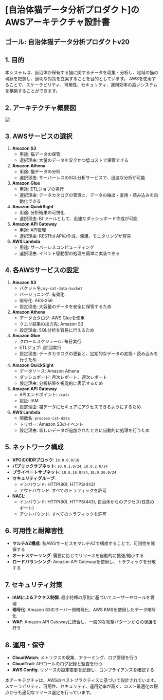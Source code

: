 # [自治体猫データ分析プロダクト]のAWSアーキテクチャ設計書
## ゴール: 自治体猫データ分析プロダクトv20

## 1. 目的
本システムは、自治体が保有する猫に関するデータを収集・分析し、地域の猫の現状を把握し、適切な対策を立案することを目的としています。
AWSを使用することで、スケーラビリティ、可用性、セキュリティ、運用効率の高いシステムを構築することができます。

## 2. アーキテクチャ概要図
![](./assets/images/aws_architecture.png)

## 3. AWSサービスの選択
1. **Amazon S3**
   - 用途: 猫データの保管
   - 選択理由: 大量のデータを安全かつ低コストで保管できる
2. **Amazon Athena**
   - 用途: 猫データの分析
   - 選択理由: サーバーレスのSQL分析サービスで、迅速な分析が可能
3. **Amazon Glue**
   - 用途: ETLジョブの実行
   - 選択理由: データカタログの管理と、データの抽出・変換・読み込みを自動化できる
4. **Amazon QuickSight**
   - 用途: 分析結果の可視化
   - 選択理由: BI ツールとして、迅速なダッシュボード作成が可能
5. **Amazon API Gateway**
   - 用途: API管理
   - 選択理由: RESTful APIの作成、保護、モニタリングが容易
6. **AWS Lambda**
   - 用途: サーバーレスコンピューティング
   - 選択理由: イベント駆動型の処理を簡単に実装できる

## 4. 各AWSサービスの設定
1. **Amazon S3**
   - バケット名: `my-cat-data-bucket`
   - バージョニング: 有効化
   - 暗号化: AES-256
   - 設定理由: 大容量のデータを安全に保管するため
2. **Amazon Athena**
   - データカタログ: AWS Glueを使用
   - クエリ結果の出力先: Amazon S3
   - 設定理由: SQL分析を容易に行えるため
3. **Amazon Glue**
   - クロールスケジュール: 毎日実行
   - ETLジョブ: 週1回実行
   - 設定理由: データカタログの更新と、定期的なデータの変換・読み込みを行うため
4. **Amazon QuickSight**
   - データソース: Amazon Athena
   - ダッシュボード: 月次レポート、週次レポート
   - 設定理由: 分析結果を視覚的に表示するため
5. **Amazon API Gateway**
   - APIエンドポイント: `/cats`
   - 認証: IAM
   - 設定理由: 猫データにセキュアにアクセスできるようにするため
6. **AWS Lambda**
   - 関数名: `process-cat-data`
   - トリガー: Amazon S3のイベント
   - 設定理由: 新しいデータが追加されたときに自動的に処理を行うため

## 5. ネットワーク構成
- **VPCのCIDRブロック**: `10.0.0.0/16`
- **パブリックサブネット**: `10.0.1.0/24`, `10.0.2.0/24`
- **プライベートサブネット**: `10.0.10.0/24`, `10.0.20.0/24`
- **セキュリティグループ**:
  - インバウンド: HTTP(80), HTTPS(443)
  - アウトバウンド: すべてのトラフィックを許可
- **NACL**:
  - インバウンド: HTTP(80), HTTPS(443), 自治体からのアクセス(任意のポート)
  - アウトバウンド: すべてのトラフィックを許可

## 6. 可用性と耐障害性
- **マルチAZ構成**: 各AWSサービスをマルチAZで構成することで、可用性を確保する
- **オートスケーリング**: 需要に応じてリソースを自動的に拡張/縮小する
- **ロードバランシング**: Amazon API Gatewayを使用し、トラフィックを分散する

## 7. セキュリティ対策
- **IAMによるアクセス制御**: 最小特権の原則に基づいてユーザーやロールを管理
- **暗号化**: Amazon S3のサーバー側暗号化、AWS KMSを使用したデータ暗号化
- **WAF**: Amazon API Gatewayに統合し、一般的な攻撃パターンからの保護を行う

## 8. 運用・保守
- **CloudWatch**: メトリクスの収集、アラーミング、ログ管理を行う
- **CloudTrail**: APIコールのログ記録と監査を行う
- **AWS Config**: リソースの設定変更を記録し、コンプライアンスを確認する

本アーキテクチャは、AWSのベストプラクティスに基づいて設計されています。スケーラビリティ、可用性、セキュリティ、運用効率が高く、コスト最適化の観点からも適切なリソース選定を行っています。